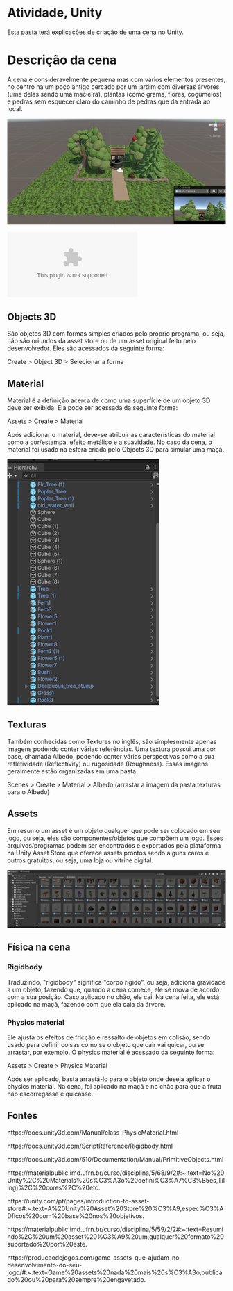 # Atividade, Unity
Esta pasta terá explicações de criação de uma cena no Unity.

<h1>Descrição da cena</h1>
<p>A cena é consideravelmente pequena mas com vários elementos presentes, no centro há um poço antigo cercado por um jardim com diversas árvores (uma delas sendo uma macieira), plantas (como grama, flores, cogumelos) e pedras sem esquecer claro do caminho de pedras que da entrada ao local.</p>

![ImagemDaCena](https://github.com/Vitoria-csantos/atividadedounity/blob/main/PrintsVideo/Captura%20de%20tela%202024-05-28%20101745.png)

![Link do Vídeo do PPTX](https://github.com/Vitoria-csantos/atividadedounity/blob/main/PrintsVideo/v%C3%ADideounity.pptx)

<h2>Objects 3D</h2>
<p>São objetos 3D com formas simples criados pelo próprio programa, ou seja, não são oriundos da asset store ou de um asset original feito pelo desenvolvedor. Eles são acessados da seguinte forma: </p>
<p>Create > Object 3D > Selecionar a forma</p>

<h2>Material</h2>
<p>Material é a definição acerca de como uma superfície de um objeto 3D deve ser exibida. Ela pode ser acessada da seguinte forma:</p>
<p>Assets > Create > Material</p>
<p>Após adicionar o material, deve-se atribuir as características do material como a cor/estampa, efeito metálico e a suavidade. No caso da cena, o material foi usado na esfera criada pelo Objects 3D para simular uma maçã.</p>

![ImagemMaterial](https://github.com/Vitoria-csantos/atividadedounity/blob/main/PrintsVideo/Captura%20de%20tela%202024-05-28%20101811.png)

<h2>Texturas</h2>
<p>Também conhecidas como Textures no inglês, são simplesmente apenas imagens podendo conter várias referências. Uma textura possui uma cor base, chamada Albedo, podendo conter várias perspectivas como a sua refletividade (Reflectivity) ou rugosidade (Roughness). Essas imagens geralmente estão organizadas em uma pasta. </p>
<p>Scenes > Create > Material > Albedo (arrastar a imagem da pasta texturas para o Albedo)</p>

<h2>Assets</h2>
<p>Em resumo um asset é um objeto qualquer que pode ser colocado em seu jogo, ou seja, eles são componentes/objetos que compõem um jogo. Esses arquivos/programas podem ser encontrados e exportados pela plataforma na Unity Asset Store que oferece assets prontos sendo alguns caros e outros gratuitos, ou seja, uma loja ou vitrine digital.</p>

![ImagemAssets](https://github.com/Vitoria-csantos/atividadedounity/blob/main/PrintsVideo/Captura%20de%20tela%202024-05-28%20101830.png)

<h2>Física na cena</h2>
<h3>Rigidbody</h3>
<p>Traduzindo, "rigidbody" significa "corpo rígido", ou seja, adiciona gravidade a um objeto, fazendo que, quando a cena comece, ele se mova de acordo com a sua posição. Caso aplicado no chão, ele cai. Na cena feita, ele está aplicado na maçã, fazendo com que ela caia da árvore.</p>
<h3>Physics material</h3>
<p>Ele ajusta os efeitos de fricção e ressalto de objetos em colisão, sendo usado para definir coisas como se o objeto que cair vai quicar, ou se arrastar, por exemplo. O physics material é acessado da seguinte forma:</p>
<p>Assets > Create > Physics Material</p>
<p>Após ser aplicado, basta arrastá-lo para o objeto onde deseja aplicar o physics material. Na cena, foi aplicado na maçã e no chão para que a fruta não escorregasse e quicasse.</p>

<h2>Fontes</h2>
<p>https://docs.unity3d.com/Manual/class-PhysicMaterial.html</p>
<p>https://docs.unity3d.com/ScriptReference/Rigidbody.html</p>
<p>https://docs.unity3d.com/510/Documentation/Manual/PrimitiveObjects.html</p>
<p></p>https://materialpublic.imd.ufrn.br/curso/disciplina/5/68/9/2#:~:text=No%20Unity%2C%20Materials%20s%C3%A3o%20defini%C3%A7%C3%B5es,Tiling)%2C%20cores%2C%20etc.</p>
<p>https://unity.com/pt/pages/introduction-to-asset-store#:~:text=A%20Unity%20Asset%20Store%20%C3%A9,espec%C3%ADficos%20com%20base%20nos%20objetivos.</p>
<p>https://materialpublic.imd.ufrn.br/curso/disciplina/5/59/2/2#:~:text=Resumindo%2C%20um%20asset%20%C3%A9%20um,qualquer%20formato%20suportado%20por%20este.</p>
<p>https://producaodejogos.com/game-assets-que-ajudam-no-desenvolvimento-do-seu-jogo/#:~:text=Game%20assets%20nada%20mais%20s%C3%A3o,publicado%20ou%20para%20sempre%20engavetado.</p>
